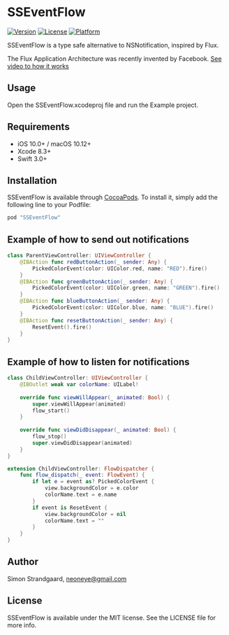 # SSEventFlow

[![Version](https://img.shields.io/cocoapods/v/SSEventFlow.svg?style=flat)](http://cocoapods.org/pods/SSEventFlow)
[![License](https://img.shields.io/cocoapods/l/SSEventFlow.svg?style=flat)](http://cocoapods.org/pods/SSEventFlow)
[![Platform](https://img.shields.io/cocoapods/p/SSEventFlow.svg?style=flat)](http://cocoapods.org/pods/SSEventFlow)

SSEventFlow is a type safe alternative to NSNotification, inspired by Flux.

The Flux Application Architecture was recently invented by Facebook.
[See video to how it works](https://facebook.github.io/flux/docs/in-depth-overview.html#content)


## Usage

Open the SSEventFlow.xcodeproj file and run the Example project.


## Requirements

- iOS 10.0+ / macOS 10.12+
- Xcode 8.3+
- Swift 3.0+


## Installation

SSEventFlow is available through [CocoaPods](http://cocoapods.org). To install
it, simply add the following line to your Podfile:

```ruby
pod "SSEventFlow"
```


## Example of how to send out notifications

```swift
class ParentViewController: UIViewController {
    @IBAction func redButtonAction(_ sender: Any) {
        PickedColorEvent(color: UIColor.red, name: "RED").fire()
    }
    @IBAction func greenButtonAction(_ sender: Any) {
        PickedColorEvent(color: UIColor.green, name: "GREEN").fire()
    }
    @IBAction func blueButtonAction(_ sender: Any) {
        PickedColorEvent(color: UIColor.blue, name: "BLUE").fire()
    }
    @IBAction func resetButtonAction(_ sender: Any) {
        ResetEvent().fire()
    }
}
```


## Example of how to listen for notifications

```swift
class ChildViewController: UIViewController {
    @IBOutlet weak var colorName: UILabel!
    
    override func viewWillAppear(_ animated: Bool) {
        super.viewWillAppear(animated)
        flow_start()
    }
    
    override func viewDidDisappear(_ animated: Bool) {
        flow_stop()
        super.viewDidDisappear(animated)
    }
}

extension ChildViewController: FlowDispatcher {
    func flow_dispatch(_ event: FlowEvent) {
        if let e = event as? PickedColorEvent {
            view.backgroundColor = e.color
            colorName.text = e.name
        }
        if event is ResetEvent {
            view.backgroundColor = nil
            colorName.text = ""
        }
    }
}
```


## Author

Simon Strandgaard, neoneye@gmail.com


## License

SSEventFlow is available under the MIT license. See the LICENSE file for more info.
